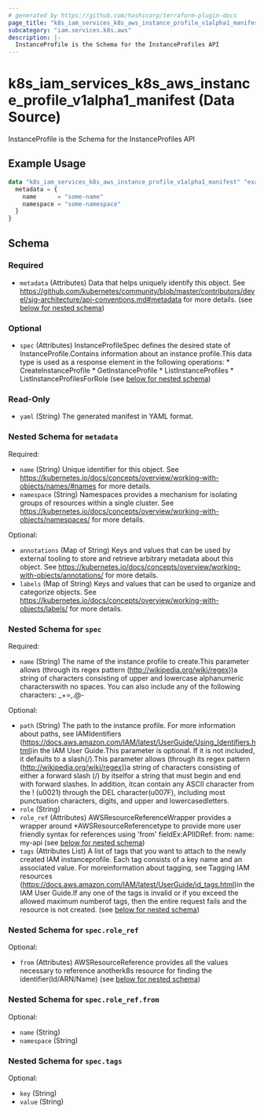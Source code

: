 ```yaml
---
# generated by https://github.com/hashicorp/terraform-plugin-docs
page_title: "k8s_iam_services_k8s_aws_instance_profile_v1alpha1_manifest Data Source - terraform-provider-k8s"
subcategory: "iam.services.k8s.aws"
description: |-
  InstanceProfile is the Schema for the InstanceProfiles API
---
```


# k8s_iam_services_k8s_aws_instance_profile_v1alpha1_manifest (Data Source)

InstanceProfile is the Schema for the InstanceProfiles API

## Example Usage

```terraform
data "k8s_iam_services_k8s_aws_instance_profile_v1alpha1_manifest" "example" {
  metadata = {
    name      = "some-name"
    namespace = "some-namespace"
  }
}
```

<!-- schema generated by tfplugindocs -->
## Schema

### Required

- `metadata` (Attributes) Data that helps uniquely identify this object. See https://github.com/kubernetes/community/blob/master/contributors/devel/sig-architecture/api-conventions.md#metadata for more details. (see [below for nested schema](#nestedatt--metadata))

### Optional

- `spec` (Attributes) InstanceProfileSpec defines the desired state of InstanceProfile.Contains information about an instance profile.This data type is used as a response element in the following operations:   * CreateInstanceProfile   * GetInstanceProfile   * ListInstanceProfiles   * ListInstanceProfilesForRole (see [below for nested schema](#nestedatt--spec))

### Read-Only

- `yaml` (String) The generated manifest in YAML format.

<a id="nestedatt--metadata"></a>
### Nested Schema for `metadata`

Required:

- `name` (String) Unique identifier for this object. See https://kubernetes.io/docs/concepts/overview/working-with-objects/names/#names for more details.
- `namespace` (String) Namespaces provides a mechanism for isolating groups of resources within a single cluster. See https://kubernetes.io/docs/concepts/overview/working-with-objects/namespaces/ for more details.

Optional:

- `annotations` (Map of String) Keys and values that can be used by external tooling to store and retrieve arbitrary metadata about this object. See https://kubernetes.io/docs/concepts/overview/working-with-objects/annotations/ for more details.
- `labels` (Map of String) Keys and values that can be used to organize and categorize objects. See https://kubernetes.io/docs/concepts/overview/working-with-objects/labels/ for more details.


<a id="nestedatt--spec"></a>
### Nested Schema for `spec`

Required:

- `name` (String) The name of the instance profile to create.This parameter allows (through its regex pattern (http://wikipedia.org/wiki/regex))a string of characters consisting of upper and lowercase alphanumeric characterswith no spaces. You can also include any of the following characters: _+=,.@-

Optional:

- `path` (String) The path to the instance profile. For more information about paths, see IAMIdentifiers (https://docs.aws.amazon.com/IAM/latest/UserGuide/Using_Identifiers.html)in the IAM User Guide.This parameter is optional. If it is not included, it defaults to a slash(/).This parameter allows (through its regex pattern (http://wikipedia.org/wiki/regex))a string of characters consisting of either a forward slash (/) by itselfor a string that must begin and end with forward slashes. In addition, itcan contain any ASCII character from the ! (u0021) through the DEL character(u007F), including most punctuation characters, digits, and upper and lowercasedletters.
- `role` (String)
- `role_ref` (Attributes) AWSResourceReferenceWrapper provides a wrapper around *AWSResourceReferencetype to provide more user friendly syntax for references using 'from' fieldEx:APIIDRef:	from:	  name: my-api (see [below for nested schema](#nestedatt--spec--role_ref))
- `tags` (Attributes List) A list of tags that you want to attach to the newly created IAM instanceprofile. Each tag consists of a key name and an associated value. For moreinformation about tagging, see Tagging IAM resources (https://docs.aws.amazon.com/IAM/latest/UserGuide/id_tags.html)in the IAM User Guide.If any one of the tags is invalid or if you exceed the allowed maximum numberof tags, then the entire request fails and the resource is not created. (see [below for nested schema](#nestedatt--spec--tags))

<a id="nestedatt--spec--role_ref"></a>
### Nested Schema for `spec.role_ref`

Optional:

- `from` (Attributes) AWSResourceReference provides all the values necessary to reference anotherk8s resource for finding the identifier(Id/ARN/Name) (see [below for nested schema](#nestedatt--spec--role_ref--from))

<a id="nestedatt--spec--role_ref--from"></a>
### Nested Schema for `spec.role_ref.from`

Optional:

- `name` (String)
- `namespace` (String)



<a id="nestedatt--spec--tags"></a>
### Nested Schema for `spec.tags`

Optional:

- `key` (String)
- `value` (String)

